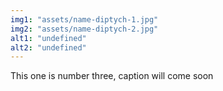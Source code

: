 ```yaml
---
img1: "assets/name-diptych-1.jpg"
img2: "assets/name-diptych-2.jpg"
alt1: "undefined"
alt2: "undefined" 
---
```


This one is number three, caption will come soon